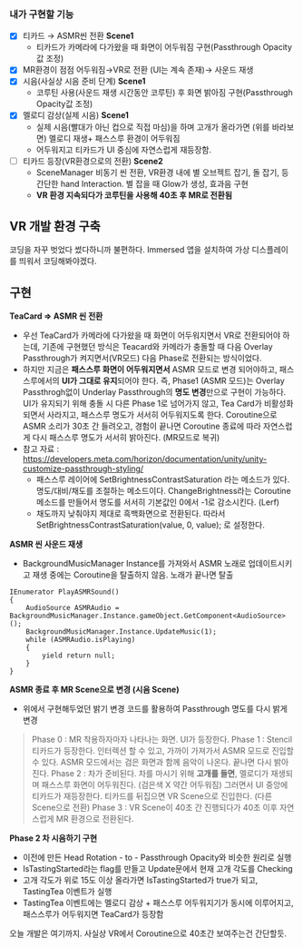 ### 내가 구현할 기능
- [x] 티카드 → ASMR씬 전환 **Scene1**
	- 티카드가 카메라에 다가왔을 때 화면이 어두워짐 구현(Passthrough Opacity값 조정)
- [x] MR환경이 점점 어두워짐→VR로 전환 (UI는 계속 존재)→ 사운드 재생
- [x] 시음(사실상 시음 준비 단계) **Scene1**
	- 코루틴 사용(사운드 재생 시간동안 코루틴) 후 화면 밝아짐 구현(Passthrough Opacity값 조정)
- [x] 멜로디 감상(실제 시음) **Scene1**
	- 실제 시음(빨대가 아닌 컵으로 직접 마심)을 하며 고개가 올라가면 (위를 바라보면) 멜로디 재생+ 패스스루 환경이 어두워짐
	- 어두워지고 티카드가 UI 중심에 자연스럽게 재등장함.
- [ ] 티카드 등장(VR환경으로의 전환) **Scene2**
	- SceneManager 비동기 씬 전환, VR환경 내에 별 오브젝트 잡기, 돌 잡기, 등 간단한 hand Interaction. 별 잡을 때 Glow가 생성, 효과음 구현
	- **VR 환경 지속되다가 코루틴을 사용해 40초 후 MR로 전환됨** 

## VR 개발 환경 구축
코딩을 자꾸 벗었다 썼다하니까 불편하다. Immersed 앱을 설치하여 가상 디스플레이를 띄워서 코딩해봐야겠다.

## 구현
**TeaCard => ASMR 씬 전환**
- 우선 TeaCard가 카메라에 다가왔을 때 화면이 어두워지면서 VR로 전환되어야 하는데, 기존에 구현했던 방식은 Teacard와 카메라가 충돌할 때 다음 Overlay Passthrough가 켜지면서(VR모드) 다음 Phase로 전환되는 방식이었다. 
- 하지만 지금은 **패스스루 화면이 어두워지면서** ASMR 모드로 변경 되어야하고, 패스스루에서의 **UI가 그대로 유지**되어야 한다. 즉, Phase1 (ASMR 모드)는 Overlay Passthrogh없이 Underlay Passthrough의 **명도 변경**만으로 구현이 가능하다. UI가 유지되기 위해 충돌 시 다른 Phase 1로 넘어가지 않고, Tea Card가 비활성화 되면서 사라지고, 패스스루 명도가 서서히 어두워지도록 한다.  Coroutine으로 ASMR 소리가 30초 간 들려오고, 경험이 끝나면 Coroutine 종료에 따라 자연스럽게 다시 패스스루 명도가 서서히 밝아진다. (MR모드로 복귀)
- 참고 자료 : https://developers.meta.com/horizon/documentation/unity/unity-customize-passthrough-styling/ 
	- 패스스루 레이어에 SetBrightnessContrastSaturation 라는 메소드가 있다. 명도/대비/채도를 조절하는 메소드이다.  ChangeBrightness라는 Coroutine 메소드를 만들어서 명도를 서서히 기본값인 0에서 -1로 감소시킨다. (Lerf) 
	- 채도까지 낮춰야지 제대로 흑백화면으로 전환된다. 따라서 SetBrightnessContrastSaturation(value, 0, value); 로 설정한다.

**ASMR 씬 사운드 재생**
- BackgroundMusicManager Instance를 가져와서 ASMR 노래로 업데이트시키고 재생 중에는 Coroutine을 탈출하지 않음. 노래가 끝나면 탈출
```
IEnumerator PlayASMRSound()
{
	AudioSource ASMRAudio = BackgroundMusicManager.Instance.gameObject.GetComponent<AudioSource>();
	BackgroundMusicManager.Instance.UpdateMusic(1);
	while (ASMRAudio.isPlaying)
	{
		yield return null;
	}
}
```

**ASMR 종료 후 MR Scene으로 변경 (시음 Scene)**
- 위에서 구현해두었던 밝기 변경 코드를 활용하여 Passthrough 명도를 다시 밝게 변경

> Phase 0 : MR 착용하자마자 나타나는 화면. UI가 등장한다. 
> Phase 1 : Stencil 티카드가 등장한다. 인터렉션 할 수 있고, 가까이 가져가서 ASMR 모드로 진입할 수 있다. ASMR 모드에서는 검은 화면과 함께 음악이 나온다. 끝나면 다시 밝아진다.
> Phase 2 : 차가 준비된다. 차를 마시기 위해 **고개를 들면**, 멜로디가 재생되며 패스스루 화면이 어두워진다. (검은색 X 약간 어두워짐) 그러면서 UI 중앙에 티카드가 재등장한다. 
> 티카드를 뒤집으면 VR Scene으로 진입한다. (다른 Scene으로 전환)
> Phase 3 : VR Scene이 40초 간 진행되다가 40초 이후 자연스럽게 MR 환경으로 전환된다.


**Phase 2 차 시음하기 구현**
- 이전에 만든 Head Rotation - to - Passthrough Opacity와 비슷한 원리로 실행
- IsTastingStarted라는 flag를 만들고 Update문에서 현재 고개 각도를 Checking
- 고개 각도가 위로 15도 이상 올라가면 IsTastingStarted가 true가 되고, TastingTea 이벤트가 실행
- TastingTea 이벤트에는 멜로디 감상 + 패스스루 어두워지기가 동시에 이루어지고, 패스스루가 어두워지면 TeaCard가 등장함

오늘 개발은 여기까지. 사실상 VR에서 Coroutine으로 40초간 보여주는건 간단할듯.